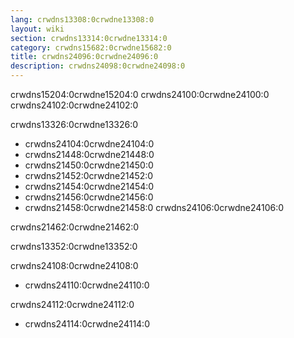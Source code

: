```yaml
---
lang: crwdns13308:0crwdne13308:0
layout: wiki
section: crwdns13314:0crwdne13314:0
category: crwdns15682:0crwdne15682:0
title: crwdns24096:0crwdne24096:0
description: crwdns24098:0crwdne24098:0
---
```


crwdns15204:0crwdne15204:0 crwdns24100:0crwdne24100:0 crwdns24102:0crwdne24102:0

crwdns13326:0crwdne13326:0
- crwdns24104:0crwdne24104:0
- crwdns21448:0crwdne21448:0
- crwdns21450:0crwdne21450:0
- crwdns21452:0crwdne21452:0
- crwdns21454:0crwdne21454:0
- crwdns21456:0crwdne21456:0
- crwdns21458:0crwdne21458:0 crwdns24106:0crwdne24106:0

crwdns21462:0crwdne21462:0

crwdns13352:0crwdne13352:0

crwdns24108:0crwdne24108:0
- crwdns24110:0crwdne24110:0

crwdns24112:0crwdne24112:0
- crwdns24114:0crwdne24114:0
